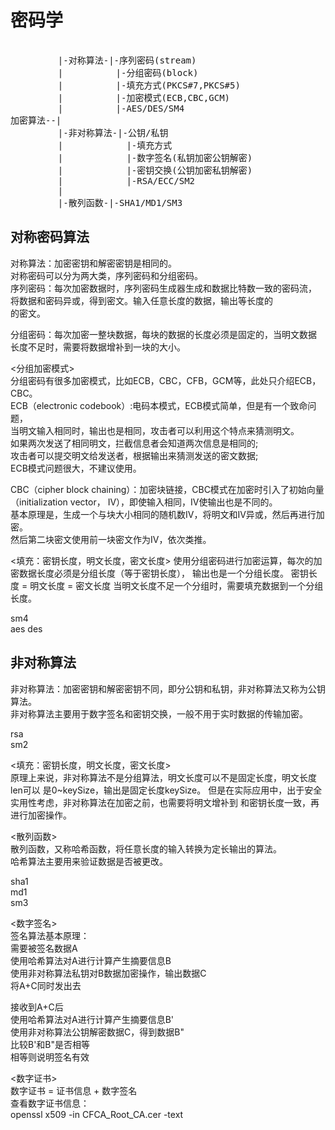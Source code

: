 # 密码学      
  
<pre>  
         |-对称算法-|-序列密码(stream)  
         |          |-分组密码(block)  
         |          |-填充方式(PKCS#7,PKCS#5)
         |          |-加密模式(ECB,CBC,GCM)  
         |          |-AES/DES/SM4  
加密算法--|  
         |-非对称算法-|-公钥/私钥  
         |            |-填充方式
         |            |-数字签名(私钥加密公钥解密)  
         |            |-密钥交换(公钥加密私钥解密)  
         |            |-RSA/ECC/SM2  
         |  
         |-散列函数-|-SHA1/MD1/SM3  
</pre>  
    
## 对称密码算法    
对称算法：加密密钥和解密密钥是相同的。      
对称密码可以分为两大类，序列密码和分组密码。      
序列密码：每次加密数据时，序列密码生成器生成和数据比特数一致的密码流，      
		  将数据和密码异或，得到密文。输入任意长度的数据，输出等长度的      
		  的密文。      
      
分组密码：每次加密一整块数据，每块的数据的长度必须是固定的，当明文数据      
		  长度不足时，需要将数据增补到一块的大小。      
      
<分组加密模式>    
分组密码有很多加密模式，比如ECB，CBC，CFB，GCM等，此处只介绍ECB，CBC。      
ECB（electronic codebook）:电码本模式，ECB模式简单，但是有一个致命问题，      
当明文输入相同时，输出也是相同，攻击者可以利用这个特点来猜测明文。      
如果两次发送了相同明文，拦截信息者会知道两次信息是相同的;      
攻击者可以提交明文给发送者，根据输出来猜测发送的密文数据;      
ECB模式问题很大，不建议使用。      
      
CBC（cipher block chaining）：加密块链接，CBC模式在加密时引入了初始向量      
（initialization vector， IV），即使输入相同，IV使输出也是不同的。      
基本原理是，生成一个与块大小相同的随机数IV，将明文和IV异或，然后再进行加密。      
然后第二块密文使用前一块密文作为IV，依次类推。      

<填充：密钥长度，明文长度，密文长度>
使用分组密码进行加密运算，每次的加密数据长度必须是分组长度（等于密钥长度），
输出也是一个分组长度。
密钥长度 = 明文长度 = 密文长度
当明文长度不足一个分组时，需要填充数据到一个分组长度。
    
sm4       
aes des      
      
    
## 非对称算法      
非对称算法：加密密钥和解密密钥不同，即分公钥和私钥，非对称算法又称为公钥算法。      
非对称算法主要用于数字签名和密钥交换，一般不用于实时数据的传输加密。    
    
rsa      
sm2       
  
<填充：密钥长度，明文长度，密文长度>    
原理上来说，非对称算法不是分组算法，明文长度可以不是固定长度，明文长度len可以
是0~keySize，输出是固定长度keySize。
但是在实际应用中，出于安全实用性考虑，非对称算法在加密之前，也需要将明文增补到
和密钥长度一致，再进行加密操作。
      
<散列函数>      
散列函数，又称哈希函数，将任意长度的输入转换为定长输出的算法。    
哈希算法主要用来验证数据是否被更改。    
  
sha1      
md1      
sm3      
      
<数字签名>    
签名算法基本原理：    
需要被签名数据A    
使用哈希算法对A进行计算产生摘要信息B    
使用非对称算法私钥对B数据加密操作，输出数据C    
将A+C同时发出去    
    
接收到A+C后    
使用哈希算法对A进行计算产生摘要信息B'    
使用非对称算法公钥解密数据C，得到数据B"    
比较B'和B"是否相等    
相等则说明签名有效    
  
<数字证书>  
数字证书 = 证书信息 + 数字签名  
查看数字证书信息：  
openssl x509 -in CFCA_Root_CA.cer -text   
